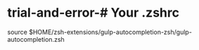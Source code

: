 # trial-and-error-# Your .zshrc
source $HOME/zsh-extensions/gulp-autocompletion-zsh/gulp-autocompletion.zsh
